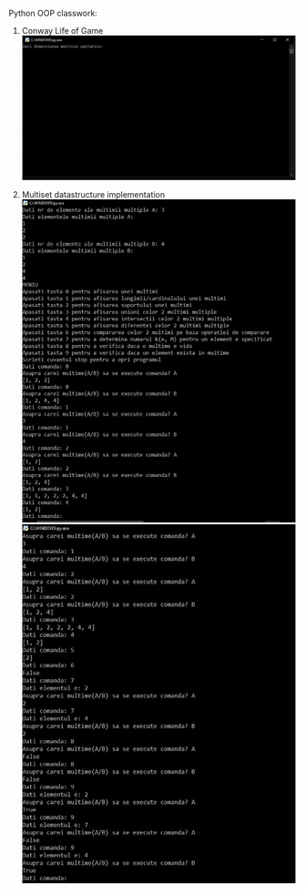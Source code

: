 Python OOP classwork:
1) Conway Life of Game \
![alt text](https://github.com/lascau/OOP/blob/master/Python/assets%20from%20projects/gamelife.gif) 

2) Multiset datastructure implementation \
![alt text](https://github.com/lascau/OOP/blob/master/Python/assets%20from%20projects/multiset1.JPG) 
![alt text](https://github.com/lascau/OOP/blob/master/Python/assets%20from%20projects/multiset2.JPG) 
